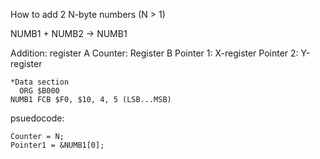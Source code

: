 

How to add 2 N-byte numbers (N > 1)

NUMB1 + NUMB2 -> NUMB1

Addition: register A
Counter: Register B
Pointer 1: X-register
Pointer 2: Y-register

```
*Data section
  ORG $B000
NUMB1 FCB $F0, $10, 4, 5 (LSB...MSB)
```

psuedocode:
```
Counter = N;
Pointer1 = &NUMB1[0];



